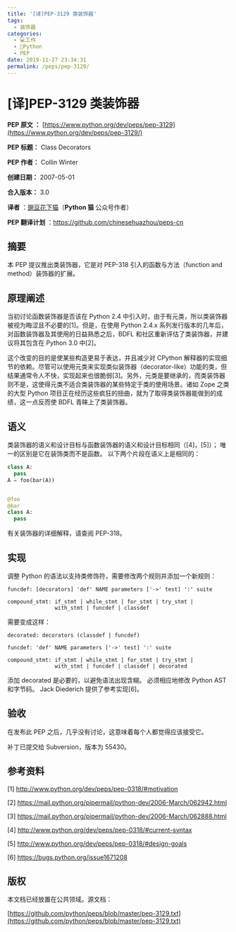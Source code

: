 ```yaml
---
title: '[译]PEP-3129 类装饰器'
tags: 
  - 装饰器
categories: 
  - 💻工作
  - 🐍Python
  - PEP
date: 2019-11-27 23:34:31
permalink: /peps/pep-3129/
---
```

# [译]PEP-3129 类装饰器

**PEP 原文 ：** [https://www.python.org/dev/peps/pep-3129](https://www.python.org/dev/peps/pep-3129/)

**PEP 标题：** Class Decorators

**PEP 作者：** Collin Winter

**创建日期：** 2007-05-01

**合入版本：** 3.0

**译者** ：[豌豆花下猫](https://zhuanlan.zhihu.com/pythonCat)（**Python 猫** 公众号作者）

**PEP 翻译计划** ：https://github.com/chinesehuazhou/peps-cn

## 摘要

本 PEP 提议推出类装饰器，它是对 PEP-318 引入的函数与方法（function and method）装饰器的扩展。

## 原理阐述

当初讨论函数装饰器是否该在 Python 2.4 中引入时，由于有元类，所以类装饰器被视为晦涩且不必要的[1]。但是，在使用 Python 2.4.x 系列发行版本的几年后，对函数装饰器及其使用的日益熟悉之后，BDFL 和社区重新评估了类装饰器，并建议将其包含在 Python 3.0 中[2]。

这个改变的目的是使某些构造更易于表达，并且减少对 CPython 解释器的实现细节的依赖。尽管可以使用元类来实现类似装饰器（decorator-like）功能的类，但结果通常令人不快，实现起来也很脆弱[3]。另外，元类是要继承的，而类装饰器则不是，这使得元类不适合类装饰器的某些特定于类的使用场景。诸如 Zope 之类的大型 Python 项目正在经历这些疯狂的扭曲，就为了取得类装饰器能做到的成绩，这一点反而使 BDFL 青睐上了类装饰器。

## 语义

类装饰器的语义和设计目标与函数装饰器的语义和设计目标相同（[4]，[5]）； 唯一的区别是它在装饰类而不是函数。 以下两个片段在语义上是相同的：

```python
class A:
  pass
A = foo(bar(A))


@foo
@bar
class A:
  pass
```

有关装饰器的详细解释，请查阅 PEP-318。

## 实现

调整 Python 的语法以支持类修饰符，需要修改两个规则并添加一个新规则：

```plain
funcdef: [decorators] 'def' NAME parameters ['->' test] ':' suite

compound_stmt: if_stmt | while_stmt | for_stmt | try_stmt |
               with_stmt | funcdef | classdef
```

需要变成这样：

```plain
decorated: decorators (classdef | funcdef)

funcdef: 'def' NAME parameters ['->' test] ':' suite

compound_stmt: if_stmt | while_stmt | for_stmt | try_stmt |
               with_stmt | funcdef | classdef | decorated
```

添加 decorated 是必要的，以避免语法出现含糊。
必须相应地修改 Python AST 和字节码。
Jack Diederich 提供了参考实现[6]。

## 验收

在发布此 PEP 之后，几乎没有讨论，这意味着每个人都觉得应该接受它。

补丁已提交给 Subversion，版本为 55430。

## 参考资料

[1] http://www.python.org/dev/peps/pep-0318/#motivation

[2] https://mail.python.org/pipermail/python-dev/2006-March/062942.html

[3] https://mail.python.org/pipermail/python-dev/2006-March/062888.html

[4] http://www.python.org/dev/peps/pep-0318/#current-syntax

[5] http://www.python.org/dev/peps/pep-0318/#design-goals

[6] https://bugs.python.org/issue1671208

## 版权

本文档已经放置在公共领域。源文档：

[https://github.com/python/peps/blob/master/pep-3129.txt](https://github.com/python/peps/blob/master/pep-3129.txt)
